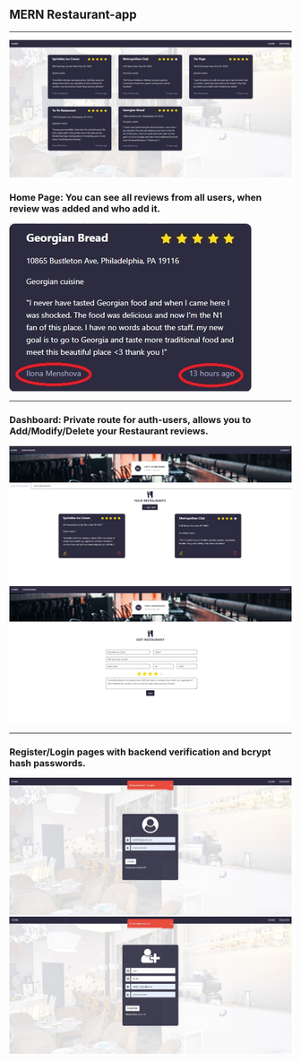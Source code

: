 ## MERN Restaurant-app
___

![](client/src/img/readme/1.jpg)
### Home Page: You can see all reviews from all users, when review was added and who add it.
![](client/src/img/readme/6.jpg)
___
### Dashboard: Private route for auth-users, allows you to Add/Modify/Delete your Restaurant reviews.
![](client/src/img/readme/2.jpg)
![](client/src/img/readme/3.jpg)
___
### Register/Login pages with backend verification and bcrypt hash passwords.
![](client/src/img/readme/4.jpg)
![](client/src/img/readme/5.jpg)